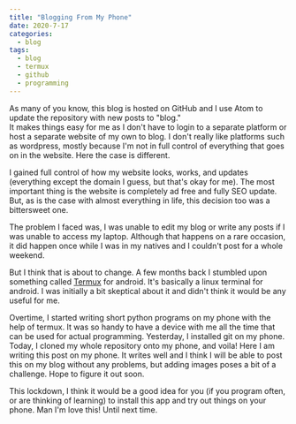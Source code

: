 ```yaml
---
title: "Blogging From My Phone"
date: 2020-7-17
categories:
  - blog
tags:
  - blog
  - termux
  - github
  - programming
---
```


As many of you know, this blog is hosted on GitHub and I use Atom to update the repository with new posts to "blog."  
It makes things easy for me as I don't have to login to a separate platform or host a separate website of my own to blog. I don't really like platforms such as wordpress, mostly because I'm not in full control of everything that goes on in the website. Here the case is different.

I gained full control of how my website looks, works, and updates (everything except the domain I guess, but that's okay for me). The most important thing is the website is completely ad free and fully SEO update. But, as is the case with almost everything in life, this decision too was a bittersweet one.

The problem I faced was, I was unable to edit my blog or write any posts if I was unable to access my laptop. Although that happens on a rare occasion, it did happen once while I was in my natives and I couldn't post for a whole weekend.

But I think that is about to change. A few months back I stumbled upon something called [Termux](https://termux.com/) for android. It's basically a linux terminal for android. I was initially a bit skeptical about it and didn't think it would be any useful for me. 

Overtime, I started writing short python programs on my phone with the help of termux. It was so handy to have a device with me all the time that can be used for actual programming. Yesterday, I installed git on my phone. Today, I cloned my whole repository onto my phone, and voila! Here I am writing this post on my phone. It writes well and I think I will be able to post this on my blog without any problems, but adding images poses a bit of a challenge. Hope to figure it out soon.

This lockdown, I think it would be a good idea for you (if you program often, or are thinking of learning) to install this app and try out things on your phone. Man I'm love this! Until next time.

